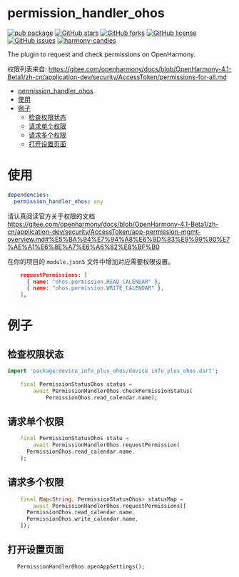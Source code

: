 # permission_handler_ohos

[![pub package](https://img.shields.io/pub/v/permission_handler_ohos.svg)](https://pub.dartlang.org/packages/permission_handler_ohos) [![GitHub stars](https://img.shields.io/github/stars/harmonycandies/permission_handler_ohos)](https://github.com/harmonycandies/permission_handler_ohos/stargazers) [![GitHub forks](https://img.shields.io/github/forks/harmonycandies/permission_handler_ohos)](https://github.com/harmonycandies/permission_handler_ohos/network) [![GitHub license](https://img.shields.io/github/license/harmonycandies/permission_handler_ohos)](https://github.com/harmonycandies/permission_handler_ohos/blob/master/LICENSE) [![GitHub issues](https://img.shields.io/github/issues/harmonycandies/permission_handler_ohos)](https://github.com/harmonycandies/permission_handler_ohos/issues) <a target="_blank" href="https://qm.qq.com/q/ajfsyk2RcA"><img border="0" src="https://pub.idqqimg.com/wpa/images/group.png" alt="harmony-candies" title="harmony-candies"></a>

The plugin to request and check permissions on OpenHarmony.

权限列表来自: https://gitee.com/openharmony/docs/blob/OpenHarmony-4.1-Beta1/zh-cn/application-dev/security/AccessToken/permissions-for-all.md

- [permission\_handler\_ohos](#permission_handler_ohos)
- [使用](#使用)
- [例子](#例子)
  - [检查权限状态](#检查权限状态)
  - [请求单个权限](#请求单个权限)
  - [请求多个权限](#请求多个权限)
  - [打开设置页面](#打开设置页面)


# 使用

```yaml
dependencies:
  permission_handler_ohos: any
```

请认真阅读官方关于权限的文档 https://gitee.com/openharmony/docs/blob/OpenHarmony-4.1-Beta1/zh-cn/application-dev/security/AccessToken/app-permission-mgmt-overview.md#%E5%BA%94%E7%94%A8%E6%9D%83%E9%99%90%E7%AE%A1%E6%8E%A7%E6%A6%82%E8%BF%B0

在你的项目的 `module.json5` 文件中增加对应需要权限设置。

```json
    requestPermissions: [
      { name: "ohos.permission.READ_CALENDAR" },
      { name: "ohos.permission.WRITE_CALENDAR" },
    ],
```


# 例子

## 检查权限状态

```dart
import 'package:device_info_plus_ohos/device_info_plus_ohos.dart';
 
    final PermissionStatusOhos status =
        await PermissionHandlerOhos.checkPermissionStatus(
            PermissionOhos.read_calendar.name);      
```

## 请求单个权限

```dart
    final PermissionStatusOhos statu =
        await PermissionHandlerOhos.requestPermission(
      PermissionOhos.read_calendar.name,
    );
```


## 请求多个权限

```dart
    final Map<String, PermissionStatusOhos> statusMap =
        await PermissionHandlerOhos.requestPermissions([
      PermissionOhos.read_calendar.name,
      PermissionOhos.write_calendar.name,
    ]);
```


## 打开设置页面

```dart
   PermissionHandlerOhos.openAppSettings();
```


